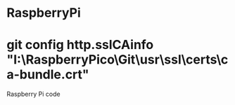 # RaspberryPi
# git config http.sslCAinfo "I:\RaspberryPico\Git\usr\ssl\certs\ca-bundle.crt"
Raspberry Pi code
